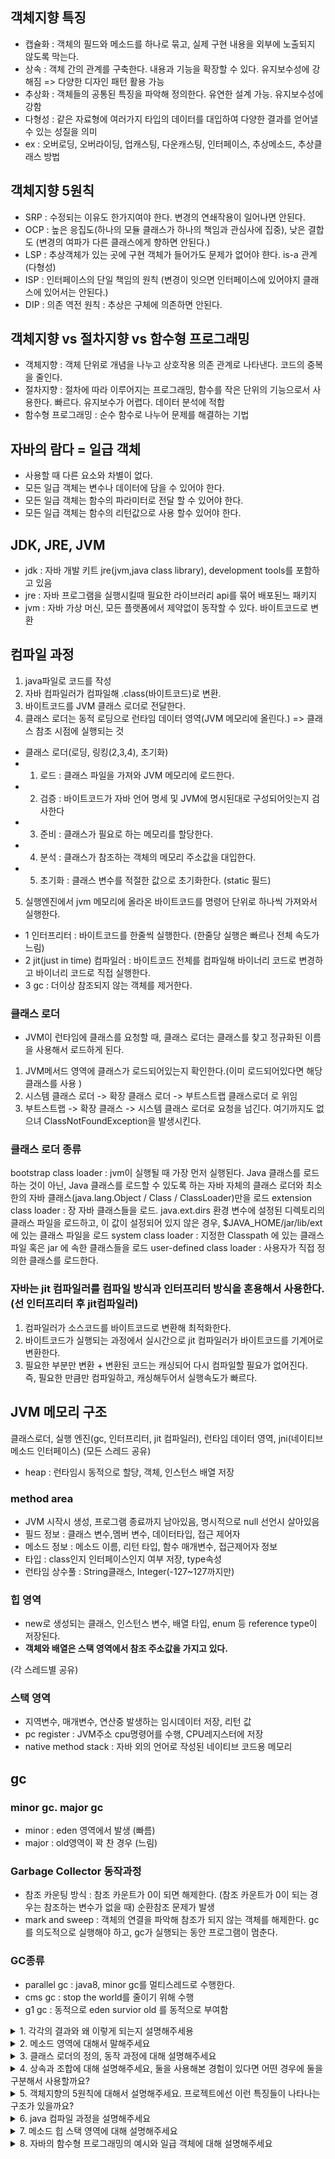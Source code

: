 
## 객체지향 특징
- 캡슐화 : 객체의 필드와 메소드를 하나로 묶고, 실제 구현 내용을 외부에 노출되지 않도록 막는다.
- 상속 : 객체 간의 관계를 구축한다. 내용과 기능을 확장할 수 있다. 유지보수성에 강해짐 => 다양한 디자인 패턴 활용 가능
- 추상화 : 객체들의 공통된 특징을 파악해 정의한다. 유연한 설계 가능. 유지보수성에 강함
- 다형성 : 같은 자료형에 여러가지 타입의 데이터를 대입하여 다양한 결과를 얻어낼 수 있는 성질을 의미
- ex : 오버로딩, 오버라이딩, 업캐스팅, 다운캐스팅, 인터페이스, 추상메소드, 추상클래스 방법

## 객체지향 5원칙
- SRP : 수정되는 이유도 한가지여야 한다. 변경의 연쇄작용이 일어나면 안된다.
- OCP : 높은 응집도(하나의 모듈 클래스가 하나의 책임과 관심사에 집중), 낮은 결합도 (변경의 여파가 다른 클래스에게 향하면 안된다.)
- LSP : 추상객체가 있는 곳에 구현 객체가 들어가도 문제가 없어야 햔다. is-a 관계 (다형성)
- ISP : 인터페이스의 단일 책임의 원칙 (변경이 잇으면 인터페이스에 있어야지 클래스에 있어서는 안된다.)
- DIP : 의존 역전 원칙 : 추상은 구체에 의존하면 안된다.

## 객체지향 vs 절차지향 vs 함수형 프로그래밍
- 객체지향 : 객체 단위로 개념을 나누고 상호작용 의존 관계로 나타낸다. 코드의 중복을 줄인다.
- 절차지향 : 절차에 따라 이루어지는 프로그래밍, 함수를 작은 단위의 기능으로서 사용한다. 빠르다. 유지보수가 어렵다. 데이터 분석에 적합
- 함수형 프로그래밍 : 순수 함수로 나누어 문제를 해결하는 기법

## 자바의 람다 = 일급 객체
- 사용할 때 다른 요소와 차별이 없다.
- 모든 일급 객체는 변수나 데이터에 담을 수 있어야 한다.
- 모든 일급 객체는 함수의 파라미터로 전달 할 수 있어야 한다.
- 모든 일급 객체는 함수의 리턴값으로 사용 할수 있어야 한다.

## JDK, JRE, JVM
- jdk : 자바 개발 키트 jre(jvm,java class library), development tools를 포함하고 있음
- jre : 자바 프로그램을 실행시킬때 필요한 라이브러리 api를 묶어 배포된느 패키지
- jvm : 자바 가상 머신, 모든 플랫폼에서 제약없이 동작할 수 있다. 바이트코드로 변환

## 컴파일 과정
1. java파일로 코드를 작성
2. 자바 컴파일러가 컴파일해 .class(바이트코드)로 변환.
3. 바이트코드를 JVM 클래스 로더로 전달한다.
4. 클래스 로더는 동적 로딩으로 런타임 데이터 영역(JVM 메모리에 올린다.) => 클래스 참조 시점에 실행되는 것
- 클래스 로더(로딩, 링킹(2,3,4), 초기화)
- 1. 로드 : 클래스 파일을 가져와 JVM 메모리에 로드한다.
- 2. 검증 : 바이트코드가 자바 언어 명세 및 JVM에 명시된대로 구성되어잇는지 검사한다
- 3. 준비 : 클래스가 필요로 하는 메모리를 할당한다. 
- 4. 분석 : 클래스가 참조하는 객체의 메모리 주소값을 대입한다.
- 5. 초기화 : 클래스 변수를 적절한 값으로 초기화한다. (static 필드)
5. 실행엔진에서 jvm 메모리에 올라온 바이트코드를 명령어 단위로 하나씩 가져와서 실행한다.
- 1 인터프리터 : 바이트코드를 한줄씩 실행한다. (한줄당 실행은 빠르나 전체 속도가 느림)
- 2 jit(just in time) 컴파일러 : 바이트코드 전체를 컴파일해 바이너리 코드로 변경하고 바이너리 코드로 직접 실행한다.
- 3 gc : 더이상 참조되지 않는 객체를 제거한다.

### 클래스 로더
- JVM이 런타임에 클래스를 요청할 때, 클래스 로더는 클래스를 찾고 정규화된 이름을 사용해서 로드하게 된다.
1. JVM메서드 영역에 클래스가 로드되어있는지 확인한다.(이미 로드되어있다면 해당 클래스를 사용 )
2. 시스템 클래스 로더 -> 확장 클래스 로더 -> 부트스트랩 클래스로더 로 위임
3. 부트스트랩 -> 확장 클래스 -> 시스템 클래스 로더로 요청을 넘긴다. 여기까지도 없으녀 ClassNotFoundException을 발생시킨다.

### 클래스 로더 종류
bootstrap class loader  : jvm이 실행될 때 가장 먼저 실행된다. Java 클래스를 로드하는 것이 아닌, Java 클래스를 로드할 수 있도록 하는 자바 자체의 클래스 로더와 최소한의 자바 클래스(java.lang.Object / Class / ClassLoader)만을 로드
extension class loader  : 장 자바 클래스들을 로드. java.ext.dirs 환경 변수에 설정된 디렉토리의 클래스 파일을 로드하고, 이 값이 설정되어 있지 않은 경우, $JAVA_HOME/jar/lib/ext 에 있는 클래스 파일을 로드
system class loader     : 지정한 Classpath 에 있는 클래스 파일 혹은 jar 에 속한 클래스들을 로드
user-defined class loader : 사용자가 직접 정의한 클래스를 로드한다.

###  자바는 jit 컴파일러를 컴파일 방식과 인터프리터 방식을 혼용해서 사용한다.(선 인터프리터 후 jit컴파일러)
1. 컴파일러가 소스코드를 바이트코드로 변환해 최적화한다.
2. 바이트코드가 실행되는 과정에서 실시간으로 jit 컴파일러가 바이트코드를 기계어로 변환한다.
3. 필요한 부분만 변환 + 변환된 코드는 캐싱되어 다시 컴파일할 필요가 없어진다.<br>
   즉, 필요한 만큼만 컴파일하고, 캐싱해두어서 실행속도가 빠르다.

## JVM 메모리 구조
클래스로더, 실행 엔진(gc, 인터프리터, jit 컴파일러), 런타임 데이터 영역, jni(네이티브 메소드 인터페이스)
(모든 스레드 공유)
- heap : 런타임시 동적으로 할당, 객체, 인스턴스 배열 저장

### method area
- JVM 시작시 생성, 프로그램 종료까지 남아있음, 명시적으로 null 선언시 살아있음
- 필드 정보 : 클래스 변수,멤버 변수, 데이터타입, 접근 제어자
- 메소드 정보 : 메소드 이름, 리턴 타입, 함수 매개변수, 접근제어자 정보
- 타입 : class인지 인터페이스인지 여부 저장, type속성
- 런타임 상수풀 : String클래스, Integer(-127~127까지만)

### 힙 영역
- new로 생성되는 클래스, 인스턴스 변수, 배열 타입, enum 등 reference type이 저장된다. 
- **객체와 배열은 스택 영역에서 참조 주소값을 가지고 있다.**

(각 스레드별 공유)
### 스택 영역 
- 지역변수, 매개변수, 연산중 발생하는 임시데이터 저장, 리턴 값
- pc register : JVM주소 cpu명령어를 수행, CPU레지스터에 저장
- native method stack : 자바 외의 언어로 작성된 네이티브 코드용 메모리

## gc
### minor gc. major gc
- minor : eden 영역에서 발생 (빠름)
- major : old영역이 꽉 찬 경우 (느림)


### Garbage Collector 동작과정
- 참조 카운팅 방식 : 참조 카운트가 0이 되면 해제한다. (참조 카운트가 0이 되는 경우는 참조하는 변수가 없을 때) 순환참조 문제가 발생
- mark and sweep : 객체의 연결을 파악해 참조가 되지 않는 객체를 해제한다. gc를 의도적으로 실행해야 하고, gc가 실행되는 동안 프로그램이 멈춘다.

### GC종류
- parallel gc : java8, minor gc를 멀티스레드로 수행한다.
- cms gc : stop the world를 줄이기 위해 수행
- g1 gc : 동적으로 eden survior old 를 동적으로 부여함

<details>
<summary> 1. 각각의 결과와 왜 이렇게 되는지 설명해주세용</summary>
<div>

```java
Helloworld h = new HelloWorld();
int a = 10;
h.doSomething(a);

System.out.println(a); 

private void doSomething(int a){
    a *= 2;
}


Helloworld h = new HelloWorld();
Int a = new Int();
h.doSomething(a.a);

System.out.println(a);

private void doSomething(Int a){
    a.a *= 2;
}
```

- Int a = new Int(); => a는 Int 객체의 a를 가리키는 레퍼런스
- doSomething()의 a는 h의 a와 같은 객체의 메모리를 가리키는 레퍼런스
- doSomething 메소드가 사라지면 doSomething의 a는 사라짐
- 하지만 h의 a는 여전히 존재하고 여전힣 Int 객체의 a를 가리킴 => 값이 변경된다.

</div>
</details>

<details>
<summary> 2. 메소드 영역에 대해서 말해주세요 </summary>
<div>

```java
public class MyClass {
	public static final int CONSTANT = 10;
	public static String staticString = "Hello";
	private static int count = 0;

	public static void main(String[] args) {
		System.out.println("Hello, world!");
	}

	public static void incrementCount() {
		count++;
	}
}
```
클래스 정보(Class Information):
- 클래스 이름: MyClass
- 클래스의 구조: 필드 (상수 CONSTANT, 정적 변수 staticString, 정적 변수 count), 메소드 (main, incrementCount)
- 메소드의 바이트 코드: main 메소드의 바이트 코드 등
상수 풀(Constant Pool):
- CONSTANT: 정수 상수 10
- staticString: 문자열 리터럴 "Hello"
정적 변수(Static Variables):
- CONSTANT: 클래스 변수로, 초기 값은 10입니다.
- staticString: 클래스 변수로, 초기 값은 "Hello"입니다.
- count: 클래스 변수로, 초기 값은 0입니다. (private으로 선언되었지만 클래스 내부에서 접근 가능)

</div>
</details>

<details>
<summary> 3. 클래스 로더의 정의, 동작 과정에 대해 설명해주세요 </summary>
<div>
- JVM에서 클래스 정보를 읽어오기 위해 사용
- 로드, 링킹, 초기화
- bootstrap, extension, system
</div>
</details>

<details>
<summary> 4. 상속과 조합에 대해 설명해주세요, 둘을 사용해본 경험이 있다면 어떤 경우에 둘을 구분해서 사용할까요? </summary>
<div>
- is-a has-a 관계 
- 기능을 확장이 필요한가? 상속
- 기능을 구체화 구현이 필요한가? 상속
- 기능을 추가해야 하는가? 조합
</div>
</details>

<details>
<summary> 5. 객체지향의 5원칙에 대해서 설명해주세요. 프로젝트에선 이런 특징들이 나타나는 구조가 있을까요? </summary>
<div>
- solid 원칙 설명
</div>
</details>

<details>
<summary> 6. java 컴파일 과정을 설명해주세요 </summary>
<div>
- 바이트코드 변환 -> 클래스 로더가 클래스로드 -> jvm내에서 동작 -> 인터프리터로 바이너리코드로 해석 -> gc
</div>
</details>

<details>
<summary> 7. 메소드 힙 스택 영역에 대해 설명해주세요 </summary>
<div> 
- 설명해주세요 ㅎ
</div>
</details>

<details>
<summary> 8. 자바의 함수형 프로그래밍의 예시와 일급 객체에 대해 설명해주세요 </summary>
<div> 
- 람다, 함수형 인터페이스
- 모든 일급 객체는 변수나 데이터에 담을 수 있어야 한다.
- 모든 일급 객체는 함수의 파라미터로 전달 할 수 있어야 한다.
- 모든 일급 객체는 함수의 리턴값으로 사용 할수 있어야 한다.
</div>
</details>
